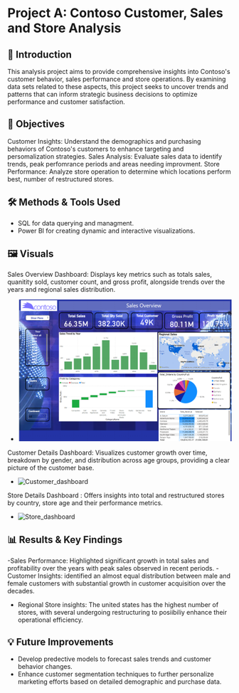 # Project A: Contoso Customer, Sales and Store Analysis

## 📌 Introduction
This analysis project aims to provide comprehensive insights into Contoso's customer behavior, sales performance and store operations.  By examining data sets related to these aspects, this project seeks to uncover trends and patterns that can inform strategic business decisions to optimize performance and customer satisfaction.

## 📌 Objectives
Customer Insights: Understand the demographics and purchasing behaviors of Contoso's customers to enhance targeting and persomalization strategies.
Sales Analysis: Evaluate sales data to identify trends, peak perfomrance periods and areas needing improvment.
Store Performance: Analyze store operation to determine which locations perform best, number of restructured stores.

## 🛠 Methods & Tools Used
- SQL for data querying and managment.
- Power BI for creating dynamic and interactive visualizations.

## 🖼 Visuals
Sales Overview Dashboard: Displays key metrics such as totals sales, quanitity sold, customer count, and gross profit, alongside trends over the years and regional sales distribution.
- ![Sales_Dashboard](https://github.com/gedebumeron/Other-Projects/blob/main/Contoso%20Dashboard.png)

Customer Details Dashboard: Visualizes customer growth over time, breakdown by gender, and distribution across age groups, providing a clear picture of the customer base.
- ![Customer_dashboard](project3_dashboard.png)

Store Details Dashboard : Offers  insights into total and restructured stores by country, store age and their performance metrics.
- ![Store_dashboard](project3_dashboard.png)

## 📊 Results & Key Findings
-Sales Performance: Highlighted significant growth in total sales and profitability over the years with peak sales observed in recent periods.
-Customer Insights: identified an almost equal distribution between male and female customers with substantial growth in customer acquisition over the decades.
- Regional Store insights: The united states has the highest number of stores, with several undergoing restructuring to posiibiliy enhance their operational efficiency.

## 💡 Future Improvements
- Develop predective models to forecast sales trends and customer behavior changes.
- Enhance customer segmentation techniques to further personalize marketing efforts based on detailed demographic and purchase data.
